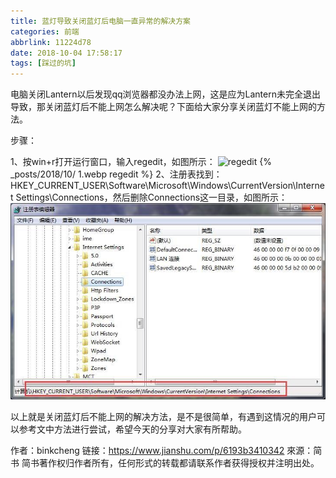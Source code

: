 ```yaml
---
title: 蓝灯导致关闭蓝灯后电脑一直异常的解决方案
categories: 前端
abbrlink: 11224d78
date: 2018-10-04 17:58:17
tags: [踩过的坑]
---
```

电脑关闭Lantern以后发现qq浏览器都没办法上网，这是应为Lantern未完全退出导致，那关闭蓝灯后不能上网怎么解决呢？下面给大家分享关闭蓝灯不能上网的方法。 

步骤：

1、按win+r打开运行窗口，输入regedit，如图所示：
![regedit](_posts/2018/10/蓝灯导致关闭蓝灯后电脑一直异常的解决方案/1.webp)
{% _posts/2018/10/ 1.webp regedit %}
2、注册表找到：HKEY_CURRENT_USER\Software\Microsoft\Windows\CurrentVersion\Internet Settings\Connections，然后删除Connections这一目录，如图所示：
![删除Connections](蓝灯导致关闭蓝灯后电脑一直异常的解决方案/2.jpg)

以上就是关闭蓝灯后不能上网的解决方法，是不是很简单，有遇到这情况的用户可以参考文中方法进行尝试，希望今天的分享对大家有所帮助。

作者：binkcheng
链接：https://www.jianshu.com/p/6193b3410342
來源：简书
简书著作权归作者所有，任何形式的转载都请联系作者获得授权并注明出处。